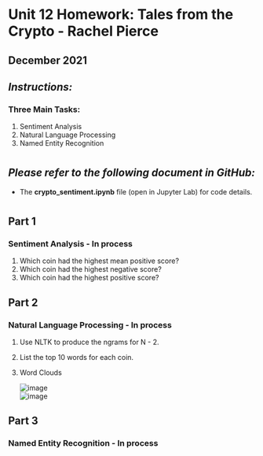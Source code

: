 # Unit 12 Homework: Tales from the Crypto - Rachel Pierce
## December 2021

## *Instructions:*
### Three Main Tasks:
1. Sentiment Analysis
2. Natural Language Processing
3. Named Entity Recognition

#
## *Please refer to the following document in GitHub:*
- The **crypto_sentiment.ipynb** file (open in Jupyter Lab) for code details.

#

## Part 1 
### Sentiment Analysis - In process 
1. Which coin had the highest mean positive score?
2. Which coin had the highest negative score?
3. Which coin had the highest positive score?
    
## Part 2
### Natural Language Processing - In process
1. Use NLTK to produce the ngrams for N - 2.
2. List the top 10 words for each coin.
3. Word Clouds
  
    ![image](./images/XX.png)   
    ![image](./images/XX.png)   

## Part 3
### Named Entity Recognition - In process



